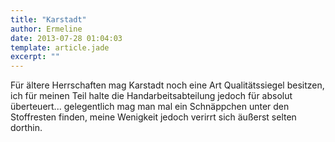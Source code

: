 ```yaml
---
title: "Karstadt"
author: Ermeline
date: 2013-07-28 01:04:03
template: article.jade
excerpt: ""
---
```


Für ältere Herrschaften mag Karstadt noch eine Art Qualitätssiegel
besitzen, ich für meinen Teil halte die Handarbeitsabteilung jedoch für
absolut überteuert... gelegentlich mag man mal ein Schnäppchen unter den
Stoffresten finden, meine Wenigkeit jedoch verirrt sich äußerst selten
dorthin.
